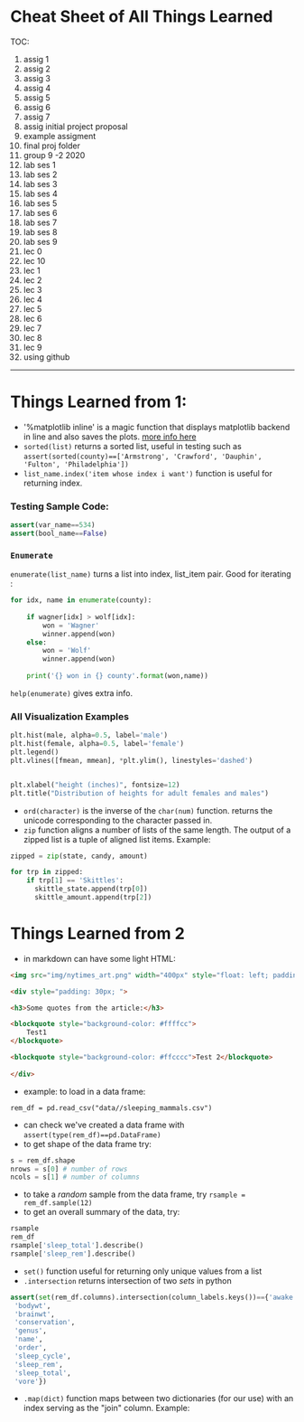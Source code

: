 # Cheat Sheet of All Things Learned
TOC:
1. assig 1
2. assig 2
3. assig 3
4. assig 4
5. assig 5
6. assig 6
7. assig 7
8. assig initial project proposal
9.  example assigment
10. final proj folder
11. group 9 -2 2020
12. lab ses 1
13. lab ses 2
14. lab ses 3
15. lab ses 4
16. lab ses 5
17. lab ses 6
18. lab ses 7
19. lab ses 8
20. lab ses 9
21. lec 0 
22. lec 10
23. lec 1
24. lec 2
25. lec 3
26. lec 4
27. lec 5
28. lec 6
29. lec 7
30. lec 8
31. lec 9
32. using github


---

# Things Learned from 1:
- '%matplotlib inline' is a magic function that displays matplotlib backend in line and also saves the plots. [more info here](https://stackoverflow.com/questions/43027980/purpose-of-matplotlib-inline)
- `sorted(list)` returns a sorted list, useful in testing such as `assert(sorted(county)==['Armstrong', 'Crawford', 'Dauphin', 'Fulton', 'Philadelphia'])`
- `list_name.index('item whose index i want')` function is useful for returning index. 
### Testing Sample Code:
```python
assert(var_name==534)
assert(bool_name==False)
```
### `Enumerate`

`enumerate(list_name)` turns a list into index, list_item pair. Good for iterating :
```python
for idx, name in enumerate(county):
    
    if wagner[idx] > wolf[idx]:
        won = 'Wagner'
        winner.append(won)
    else:
        won = 'Wolf'
        winner.append(won)
        
    print('{} won in {} county'.format(won,name))
```
`help(enumerate)` gives extra info. 

### All Visualization Examples

```python
plt.hist(male, alpha=0.5, label='male')
plt.hist(female, alpha=0.5, label='female')
plt.legend()
plt.vlines([fmean, mmean], *plt.ylim(), linestyles='dashed')


plt.xlabel("height (inches)", fontsize=12)
plt.title("Distribution of heights for adult females and males")

```
- `ord(character)` is the inverse of the `char(num)` function. returns the unicode corresponding to the character passed in. 
- `zip` function aligns a number of lists of the same length. The output of a zipped list is a tuple of aligned list items. Example:
```python
zipped = zip(state, candy, amount)

for trp in zipped:
    if trp[1] == 'Skittles':
      skittle_state.append(trp[0])
      skittle_amount.append(trp[2])
```

# Things Learned from 2

- in markdown can have some light HTML:

```html
<img src="img/nytimes_art.png" width="400px" style="float: left; padding: 10px; margin-right:20px;"/>

<div style="padding: 30px; ">

<h3>Some quotes from the article:</h3>

<blockquote style="background-color: #ffffcc">
    Test1
</blockquote>

<blockquote style="background-color: #ffcccc">Test 2</blockquote>
 
</div>
```


- example: to load in a data frame:

`rem_df = pd.read_csv("data//sleeping_mammals.csv")`

- can check we've created a data frame with `assert(type(rem_df)==pd.DataFrame)`
- to get shape of the data frame try: 

```python
s = rem_df.shape
nrows = s[0] # number of rows
ncols = s[1] # number of columns
```
- to take a *random* sample from the data frame, try `rsample = rem_df.sample(12)`
- to get an overall summary of the data, try:

```python
rsample
rem_df
rsample['sleep_total'].describe()
rsample['sleep_rem'].describe()
```

- `set()` function useful for returning only unique values from a list 
- `.intersection` returns intersection of two *sets* in python
```python 
assert(set(rem_df.columns).intersection(column_labels.keys())=={'awake',
 'bodywt',
 'brainwt',
 'conservation',
 'genus',
 'name',
 'order',
 'sleep_cycle',
 'sleep_rem',
 'sleep_total',
 'vore'})
```
- `.map(dict)` function maps between two dictionaries (for our use) with an index serving as the "join" column. Example:

```python

``` 